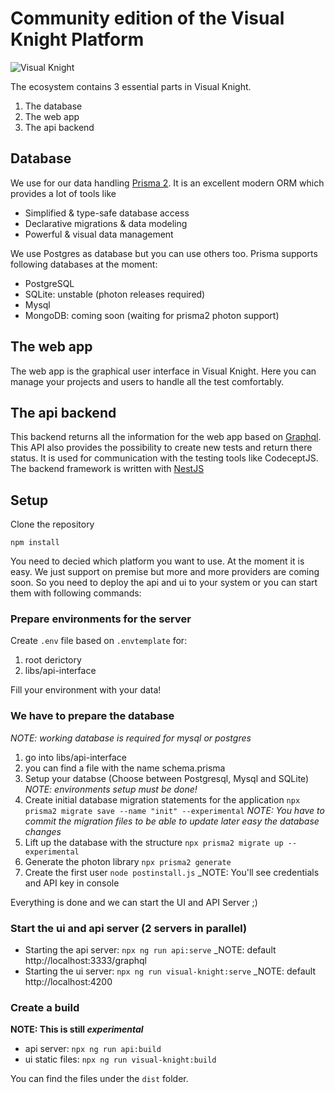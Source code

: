 # Community edition of the Visual Knight Platform

![Visual Knight](visual-knight.png)

The ecosystem contains 3 essential parts in Visual Knight.

1. The database
2. The web app
3. The api backend

## Database

We use for our data handling [Prisma 2](https://www.prisma.io/). It is an excellent modern ORM which provides a lot of tools like

- Simplified & type-safe database access
- Declarative migrations & data modeling
- Powerful & visual data management

We use Postgres as database but you can use others too.
Prisma supports following databases at the moment:

- PostgreSQL
- SQLite: unstable (photon releases required)
- Mysql
- MongoDB: coming soon (waiting for prisma2 photon support)

## The web app

The web app is the graphical user interface in Visual Knight. Here you can manage your projects and users to handle all the test comfortably.

## The api backend

This backend returns all the information for the web app based on [Graphql](https://graphql.org/).
This API also provides the possibility to create new tests and return there status. It is used for communication with the testing tools like CodeceptJS. The backend framework is written with [NestJS](https://nestjs.com/)

## Setup

Clone the repository

`npm install`

You need to decied which platform you want to use. At the moment it is easy. We just support on premise but more and more providers are coming soon. So you need to deploy the api and ui to your system or you can start them with following commands:

### Prepare environments for the server

Create `.env` file based on `.envtemplate` for:
1. root derictory
2. libs/api-interface

Fill your environment with your data!

### We have to prepare the database

_NOTE: working database is required for mysql or postgres_

1. go into libs/api-interface
2. you can find a file with the name schema.prisma
3. Setup your databse (Choose between Postgresql, Mysql and SQLite) _NOTE: environments setup must be done!_
4. Create initial database migration statements for the application `npx prisma2 migrate save --name "init" --experimental` _NOTE: You have to commit the migration files to be able to update later easy the database changes_
5. Lift up the database with the structure `npx prisma2 migrate up --experimental`
6. Generate the photon library `npx prisma2 generate`
7. Create the first user `node postinstall.js` _NOTE: You'll see credentials and API key in console

Everything is done and we can start the UI and API Server ;)

### Start the ui and api server (2 servers in parallel)

- Starting the api server: `npx ng run api:serve` _NOTE: default http://localhost:3333/graphql
- Starting the ui server: `npx ng run visual-knight:serve` _NOTE: default http://localhost:4200

### Create a build

**NOTE: This is still _experimental_**

- api server: `npx ng run api:build`
- ui static files: `npx ng run visual-knight:build`

You can find the files under the `dist` folder.
